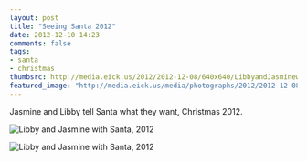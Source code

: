 ```yaml
---
layout: post
title: "Seeing Santa 2012"
date: 2012-12-10 14:23
comments: false
tags: 
- santa
- christmas
thumbsrc: http://media.eick.us/2012/2012-12-08/640x640/LibbyandJasminewithSanta.jpg
featured_image: "http://media.eick.us/media/photographs/2012/2012-12-08/LibbyandJasminewithSanta.jpg"
---
```

Jasmine and Libby tell Santa what they want, Christmas 2012.

![Libby and Jasmine with Santa, 2012](http://media.eick.us/media/photographs/2012/2012-12-08/LibbyandJasminewithSanta.jpg)


![Libby and Jasmine with Santa, 2012](http://media.eick.us/media/photographs/2012/2012-12-08/LibbyandJasminewithSanta-1.jpg)

